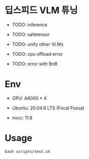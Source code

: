 # 딥스피드 VLM 튜닝

- TODO: inference

- TODO: safetensor

- TODO: unify other VLMs

- TODO: cpu offload error

- TODO: error with BnB


# Env

- GPU: A6000 * 4

- Ubuntu: 20.04.6 LTS (Focal Fossa)

- nvcc: 11.8


# Usage

```
bash scripts/test.sh 
```